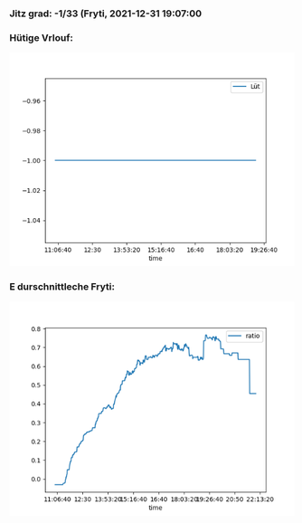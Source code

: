 ### Jitz grad: -1/33 (Fryti, 2021-12-31 19:07:00

### Hütige Vrlouf:
![Graph](Today.png)

### E durschnittleche Fryti:
![Graph](Fryti.png)